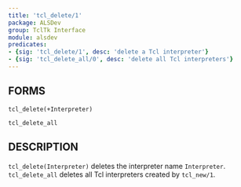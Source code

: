 ```yaml
---
title: 'tcl_delete/1'
package: ALSDev
group: TclTk Interface
module: alsdev
predicates:
- {sig: 'tcl_delete/1', desc: 'delete a Tcl interpreter'}
- {sig: 'tcl_delete_all/0', desc: 'delete all Tcl interpreters'}
---
```


## FORMS

```
tcl_delete(+Interpreter)

tcl_delete_all
```

## DESCRIPTION

`tcl_delete(Interpreter)` deletes the interpreter name `Interpreter`. `tcl_delete_all` deletes all
Tcl interpreters created by `tcl_new/1`.


